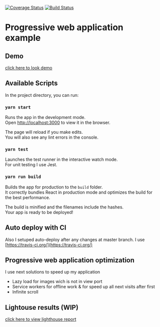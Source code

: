 [![Coverage Status](https://coveralls.io/repos/github/jimbokid/PWA/badge.svg?branch=master&service=github)](https://coveralls.io/github/jimbokid/PWA?branch=master)
[![Build Status](https://travis-ci.org/jimbokid/PWA.svg?branch=master)](https://travis-ci.org/jimbokid/PWA)

# Progressive web application example

## Demo
[click here to look demo](https://react-pwa-d4fd9.firebaseapp.com/)

## Available Scripts

In the project directory, you can run:

### `yarn start`

Runs the app in the development mode.<br>
Open [http://localhost:3000](http://localhost:3000) to view it in the browser.

The page will reload if you make edits.<br>
You will also see any lint errors in the console.

### `yarn test`

Launches the test runner in the interactive watch mode.<br>
For unit testing I use Jest.

### `yarn run build`

Builds the app for production to the `build` folder.<br>
It correctly bundles React in production mode and optimizes the build for the best performance.

The build is minified and the filenames include the hashes.<br>
Your app is ready to be deployed!

## Auto deploy with CI

Also I setuped auto-deploy after any changes at master branch.
I use [https://travis-ci.org/](https://travis-ci.org/)

## Progressive web application optimization

I use next solutions to speed up my application
- Lazy load for images wich is not in view port
- Service workers for offline work & for speed up all next visits after first
- Infinite scroll

## Lightouse results (WIP)
[click here to view lighthouse report](https://googlechrome.github.io/lighthouse/viewer/?gist=d133973a0fd70c377be07f0914abe76e)

